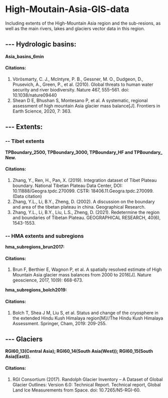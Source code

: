 # High-Moutain-Asia-GIS-data
Including extents of the High-Mountain Asia region and the  sub-resions, as well as the main rivers, lakes and glaciers vector data in this region.

## --- Hydrologic basins:
**Asia_basins_6min**
#### Citations:
1. Vörösmarty, C. J., McIntyre, P. B., Gessner, M. O., Dudgeon, D., Prusevich, A., Green, P., et al. (2010). Global threats to human water security and river biodiversity. Nature 467, 555–561. doi: 10.1038/nature09440  
2. Shean D E, Bhushan S, Montesano P, et al. A systematic, regional assessment of high mountain Asia glacier mass balance[J]. Frontiers in Earth Science, 2020, 7: 363.

## --- Extents:
### -- Tibet extents  
**TPBoundary_2500, TPBoundary_3000, TPBoundary_HF and TPBoundary_ New.**
#### Citations:
1. Zhang, Y., Ren, H., Pan, X. (2019). Integration dataset of Tibet Plateau boundary. National Tibetan Plateau Data Center, DOI: 10.11888/Geogra.tpdc.270099. CSTR: 18406.11.Geogra.tpdc.270099. (Data citation)
2. Zhang, Y.L., Li, B.Y., Zheng, D. (2002). A discussion on the boundary and area of the tibetan plateau in china. Geographical Research.
3. Zhang, Y.L., Li, B.Y., Liu, L.S., Zheng, D. (2021). Redetermine the region and boundaries of Tibetan Plateau. GEOGRAPHICAL RESEARCH, 40(6), 1543-1553.
### -- HMA extents and subregions
**hma_subregions_brun2017:**
#### Citations:
1) Brun F, Berthier E, Wagnon P, et al. A spatially resolved estimate of High Mountain Asia glacier mass balances from 2000 to 2016[J]. Nature geoscience, 2017, 10(9): 668-673.

**hma_subregions_bolch2019:** 
#### Citations:
1) Bolch T, Shea J M, Liu S, et al. Status and change of the cryosphere in the extended Hindu Kush Himalaya region[M]//The Hindu Kush Himalaya Assessment. Springer, Cham, 2019: 209-255.

## --- Glaciers  
**RGI60_13(Central Asia); RGI60_14(South Asia(West)); RGI60_15(South Asia(East)).**  
#### Citations:
1. RGI Consortium (2017). Randolph Glacier Inventory – A Dataset of Global Glacier Outlines: Version 6.0: Technical Report. Technical report, Global Land Ice Measurements from Space. doi: 10.7265/N5-RGI-60.



